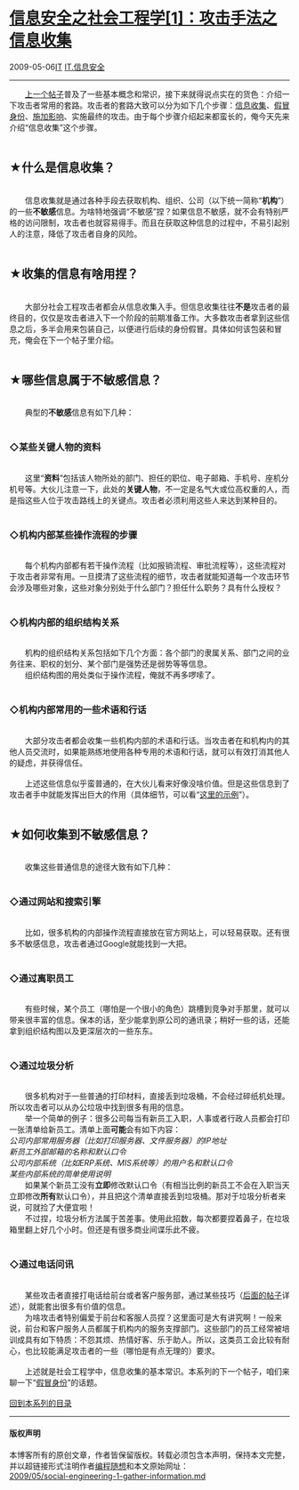 <!DOCTYPE html>
<html xmlns="http://www.w3.org/1999/xhtml" xml:lang="zh-CN">
<head>
<meta http-equiv="Content-Type" content="text/html; charset=utf-8" />
<meta name="generator" content="Python script by program.think@gmail.com" />
<meta name="provider" content="program-think.blogspot.com" />
<link type="text/css" rel="stylesheet" href="../../css/program-think.css" />
<title>信息安全之社会工程学[1]：攻击手法之信息收集 - 编程随想的博客</title>
</head>
<body>
<div id="main" style="width:100%;">
<h1><a href="../../index.md" title="回到首页">信息安全之社会工程学[1]：攻击手法之信息收集</a></h1>
<div class="post-info"><span class="date-header">2009-05-06</span><a href="../../tags/IT.md" class="tag">IT</a> <a href="../../tags/IT.E4BFA1E681AFE5AE89E585A8.md" class="tag">IT.信息安全</a> </div>
<hr>
<div class="post">
&#12288;&#12288;<a href="../../2009/05/social-engineering-0-overview.md" target="_blank">上一个帖子</a>普及了一些基本概念和常识，接下来就得说点实在的货色：介绍一下攻击者常用的套路。攻击者的套路大致可以分为如下几个步骤：<a href="../../2009/05/social-engineering-1-gather-information.md">信息收集</a>、<a href="../../2009/05/social-engineering-2-pretend.md">假冒身份</a>、<a href="../../2009/05/social-engineering-3-influence.md">施加影响</a>、实施最终的攻击。由于每个步骤介绍起来都蛮长的，俺今天先来介绍“信息收集”这个步骤。<!--program-think--><br /><br /><h2>★什么是信息收集？</h2><br />&#12288;&#12288;信息收集就是通过各种手段去获取机构、组织、公司（以下统一简称“<b>机构</b>”）的一些<b>不敏感</b>信息。为啥特地强调“不敏感”捏？如果信息不敏感，就不会有特别严格的访问限制，攻击者也就容易得手。而且在获取这种信息的过程中，不易引起别人的注意，降低了攻击者自身的风险。<br /><br /><h2>★收集的信息有啥用捏？</h2><br />&#12288;&#12288;大部分社会工程攻击者都会从信息收集入手。但信息收集往往<b>不是</b>攻击者的最终目的，仅仅是攻击者进入下一个阶段的前期准备工作。大多数攻击者拿到这些信息之后，多半会用来包装自己，以便进行后续的身份假冒。具体如何该包装和冒充，俺会在下一个帖子里介绍。<br /><br /><h2>★哪些信息属于不敏感信息？</h2><br />&#12288;&#12288;典型的<b>不敏感</b>信息有如下几种：<br /><br /><h3>◇某些关键人物的资料</h3><br />&#12288;&#12288;这里“<b>资料</b>”包括该人物所处的部门、担任的职位、电子邮箱、手机号、座机分机号等。大伙儿注意一下，此处的<b>关键人物</b>，不一定是名气大或位高权重的人，而是指这些人位于攻击路线上的关键点。攻击者必须利用这些人来达到某种目的。<br /><br /><h3>◇机构内部某些操作流程的步骤</h3><br />&#12288;&#12288;每个机构内部都有若干操作流程（比如报销流程、审批流程等），这些流程对于攻击者非常有用。一旦摸清了这些流程的细节，攻击者就能知道每一个攻击环节会涉及哪些对象，这些对象分别处于什么部门？担任什么职务？具有什么授权？<br /><br /><h3>◇机构内部的组织结构关系</h3><br />&#12288;&#12288;机构的组织结构关系包括如下几个方面：各个部门的隶属关系、部门之间的业务往来、职权的划分、某个部门是强势还是弱势等等信息。<br />&#12288;&#12288;组织结构图的用处类似于操作流程，俺就不再多啰嗦了。<br /><br /><h3>◇机构内部常用的一些术语和行话</h3><br />&#12288;&#12288;大部分攻击者都会收集一些机构内部的术语和行话。当攻击者在和机构内的其他人员交流时，如果能熟练地使用各种专用的术语和行话，就可以有效打消其他人的疑虑，并获得信任。<br /><br />&#12288;&#12288;上述这些信息似乎蛮普通的，在大伙儿看来好像没啥价值。但是这些信息到了攻击者手中就能发挥出巨大的作用（具体细节，可以看“<a href="../../2009/05/social-engineering-2-pretend.md#sample">这里的示例</a>”）。<br /><br /><h2>★如何收集到不敏感信息？</h2><br />&#12288;&#12288;收集这些普通信息的途径大致有如下几种：<br /><br /><h3>◇通过网站和搜索引擎</h3><br />&#12288;&#12288;比如，很多机构的内部操作流程直接放在官方网站上，可以轻易获取。还有很多不敏感信息，攻击者通过Google就能找到一大把。<br /><br /><h3>◇通过离职员工</h3><br />&#12288;&#12288;有些时候，某个员工（哪怕是一个很小的角色）跳槽到竞争对手那里，就可以带来很丰富的信息。保本的话，至少能拿到原公司的通讯录；稍好一些的话，还能拿到组织结构图以及更深层次的一些东东。<br /><br /><h3>◇通过垃圾分析</h3><br />&#12288;&#12288;很多机构对于一些普通的打印材料，直接丢到垃圾桶，不会经过碎纸机处理。所以攻击者可以从办公垃圾中找到很多有用的信息。<br />&#12288;&#12288;举一个简单的例子：很多公司每当有新员工入职，人事或者行政人员都会打印一张清单给新员工。清单上面<b>可能</b>会有如下内容：<br /><i>公司内部常用服务器（比如打印服务器、文件服务器）的IP地址<br />新员工外部邮箱的名称和默认口令<br />公司内部系统（比如ERP系统、MIS系统等）的用户名和默认口令<br />某些内部系统的简单使用说明</i><br />&#12288;&#12288;如果某个新员工没有<b>立即</b>修改默认口令（有相当比例的新员工不会在入职当天立即修改<b>所有</b>默认口令），并且把这个清单直接丢到垃圾桶。那对于垃圾分析者来说，可就捡了大便宜啦！<br />&#12288;&#12288;不过捏，垃圾分析方法属于苦差事。使用此招数，每次都要捏着鼻子，在垃圾箱里翻上好几个小时。但还是有很多商业间谍乐此不疲。<br /><br /><h3>◇通过电话问讯</h3><br />&#12288;&#12288;某些攻击者直接打电话给前台或者客户服务部，通过某些技巧（<a href="../../2009/05/social-engineering-2-pretend.md#sample">后面的帖子</a>详述），就能套出很多有价值的信息。<br />&#12288;&#12288;为啥攻击者特别偏爱于前台和客服人员捏？这里面可是大有讲究啊！一般来说，前台和客户服务人员都属于机构内的服务支撑部门。这些部门的员工经常被培训成具有如下特质：不怨其烦、热情好客、乐于助人。所以，这类员工会比较有耐心，也比较能满足攻击者的一些（哪怕是有点无理的）要求。<br /><br />&#12288;&#12288;上述就是社会工程学中，信息收集的基本常识。本系列的下一个帖子，咱们来聊一下“<a href="../../2009/05/social-engineering-2-pretend.md">假冒身份</a>”的话题。<br /><br /><a href="../../2009/05/social-engineering-0-overview.md#index">回到本系列的目录</a><div class="blogger-post-footer">
</div>
<hr>
<div class="copyright">
<h4>版权声明</h4>
本博客所有的原创文章，作者皆保留版权。转载必须包含本声明，保持本文完整，并以超链接形式注明作者<a href="mailto:program.think@gmail.com">编程随想</a>和本文原始网址：<br>
<a href="2009/05/social-engineering-1-gather-information.md">2009/05/social-engineering-1-gather-information.md</a>
</div>
</div>
</body>
</html>
